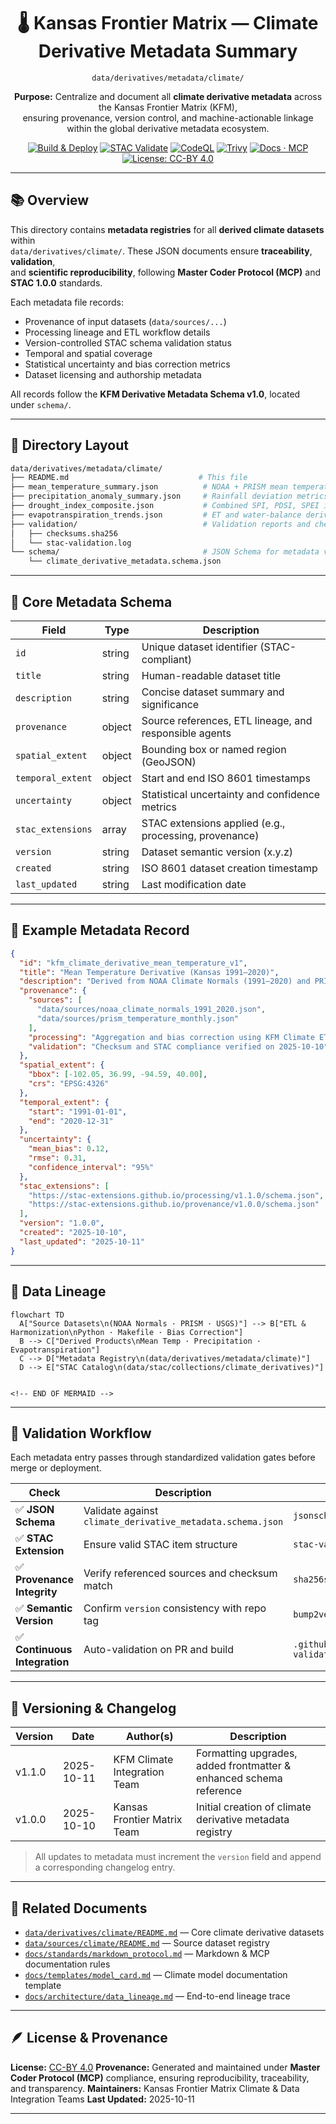 <div align="center">

# 🌡️ Kansas Frontier Matrix — Climate Derivative Metadata Summary  
`data/derivatives/metadata/climate/`

**Purpose:** Centralize and document all **climate derivative metadata** across the Kansas Frontier Matrix (KFM),  
ensuring provenance, version control, and machine-actionable linkage within the global derivative metadata ecosystem.

[![Build & Deploy](https://img.shields.io/github/actions/workflow/status/bartytime4life/Kansas-Frontier-Matrix/site.yml?label=Build%20%26%20Deploy)](../../../../../.github/workflows/site.yml)
[![STAC Validate](https://img.shields.io/badge/STAC-validate-blue)](../../../../../.github/workflows/stac-validate.yml)
[![CodeQL](https://img.shields.io/github/actions/workflow/status/bartytime4life/Kansas-Frontier-Matrix/codeql.yml?label=CodeQL)](../../../../../.github/workflows/codeql.yml)
[![Trivy](https://img.shields.io/badge/Container-Scan-informational)](../../../../../.github/workflows/trivy.yml)
[![Docs · MCP](https://img.shields.io/badge/Docs-MCP-blue)](../../../../../docs/)
[![License: CC-BY 4.0](https://img.shields.io/badge/License-CC--BY%204.0-lightgrey)](../../../../../LICENSE)

</div>

---

## 📚 Overview

This directory contains **metadata registries** for all **derived climate datasets** within  
`data/derivatives/climate/`. These JSON documents ensure **traceability**, **validation**,  
and **scientific reproducibility**, following **Master Coder Protocol (MCP)** and **STAC 1.0.0** standards.

Each metadata file records:
- Provenance of input datasets (`data/sources/...`)
- Processing lineage and ETL workflow details
- Version-controlled STAC schema validation status
- Temporal and spatial coverage
- Statistical uncertainty and bias correction metrics
- Dataset licensing and authorship metadata

All records follow the **KFM Derivative Metadata Schema v1.0**, located under `schema/`.

---

## 🧩 Directory Layout

```bash
data/derivatives/metadata/climate/
├── README.md                             # This file
├── mean_temperature_summary.json          # NOAA + PRISM mean temperature composites
├── precipitation_anomaly_summary.json     # Rainfall deviation metrics
├── drought_index_composite.json           # Combined SPI, PDSI, SPEI indices
├── evapotranspiration_trends.json         # ET and water-balance derived data
├── validation/                            # Validation reports and checksums
│   ├── checksums.sha256
│   └── stac-validation.log
└── schema/                                # JSON Schema for metadata validation
    └── climate_derivative_metadata.schema.json
````

---

## 🧮 Core Metadata Schema

| Field             | Type   | Description                                            |
| ----------------- | ------ | ------------------------------------------------------ |
| `id`              | string | Unique dataset identifier (STAC-compliant)             |
| `title`           | string | Human-readable dataset title                           |
| `description`     | string | Concise dataset summary and significance               |
| `provenance`      | object | Source references, ETL lineage, and responsible agents |
| `spatial_extent`  | object | Bounding box or named region (GeoJSON)                 |
| `temporal_extent` | object | Start and end ISO 8601 timestamps                      |
| `uncertainty`     | object | Statistical uncertainty and confidence metrics         |
| `stac_extensions` | array  | STAC extensions applied (e.g., processing, provenance) |
| `version`         | string | Dataset semantic version (x.y.z)                       |
| `created`         | string | ISO 8601 dataset creation timestamp                    |
| `last_updated`    | string | Last modification date                                 |

---

## 🧠 Example Metadata Record

```json
{
  "id": "kfm_climate_derivative_mean_temperature_v1",
  "title": "Mean Temperature Derivative (Kansas 1991–2020)",
  "description": "Derived from NOAA Climate Normals (1991–2020) and PRISM gridded temperature datasets.",
  "provenance": {
    "sources": [
      "data/sources/noaa_climate_normals_1991_2020.json",
      "data/sources/prism_temperature_monthly.json"
    ],
    "processing": "Aggregation and bias correction using KFM Climate ETL v1.2",
    "validation": "Checksum and STAC compliance verified on 2025-10-10"
  },
  "spatial_extent": {
    "bbox": [-102.05, 36.99, -94.59, 40.00],
    "crs": "EPSG:4326"
  },
  "temporal_extent": {
    "start": "1991-01-01",
    "end": "2020-12-31"
  },
  "uncertainty": {
    "mean_bias": 0.12,
    "rmse": 0.31,
    "confidence_interval": "95%"
  },
  "stac_extensions": [
    "https://stac-extensions.github.io/processing/v1.1.0/schema.json",
    "https://stac-extensions.github.io/provenance/v1.0.0/schema.json"
  ],
  "version": "1.0.0",
  "created": "2025-10-10",
  "last_updated": "2025-10-11"
}
```

---

## 🧭 Data Lineage

```mermaid
flowchart TD
  A["Source Datasets\n(NOAA Normals · PRISM · USGS)"] --> B["ETL & Harmonization\nPython · Makefile · Bias Correction"]
  B --> C["Derived Products\nMean Temp · Precipitation · Evapotranspiration"]
  C --> D["Metadata Registry\n(data/derivatives/metadata/climate)"]
  D --> E["STAC Catalog\n(data/stac/collections/climate_derivatives)"]


<!-- END OF MERMAID -->
```

---

## 🧪 Validation Workflow

Each metadata entry passes through standardized validation gates before merge or deployment.

| Check                        | Description                                                | Tool                                  |
| ---------------------------- | ---------------------------------------------------------- | ------------------------------------- |
| ✅ **JSON Schema**            | Validate against `climate_derivative_metadata.schema.json` | `jsonschema-cli`                      |
| ✅ **STAC Extension**         | Ensure valid STAC item structure                           | `stac-validator`                      |
| ✅ **Provenance Integrity**   | Verify referenced sources and checksum match               | `sha256sum`                           |
| ✅ **Semantic Version**       | Confirm `version` consistency with repo tag                | `bump2version`                        |
| ✅ **Continuous Integration** | Auto-validation on PR and build                            | `.github/workflows/stac-validate.yml` |

---

## 🧾 Versioning & Changelog

| Version | Date       | Author(s)                    | Description                                                        |
| ------- | ---------- | ---------------------------- | ------------------------------------------------------------------ |
| v1.1.0  | 2025-10-11 | KFM Climate Integration Team | Formatting upgrades, added frontmatter & enhanced schema reference |
| v1.0.0  | 2025-10-10 | Kansas Frontier Matrix Team  | Initial creation of climate derivative metadata registry           |

> All updates to metadata must increment the `version` field and append a corresponding changelog entry.

---

## 🧩 Related Documents

* [`data/derivatives/climate/README.md`](../../climate/README.md) — Core climate derivative datasets
* [`data/sources/climate/README.md`](../../../sources/climate/README.md) — Source dataset registry
* [`docs/standards/markdown_protocol.md`](../../../../../docs/standards/markdown_protocol.md) — Markdown & MCP documentation rules
* [`docs/templates/model_card.md`](../../../../../docs/templates/model_card.md) — Climate model documentation template
* [`docs/architecture/data_lineage.md`](../../../../../docs/architecture/data_lineage.md) — End-to-end lineage trace

---

## 🪶 License & Provenance

**License:** [CC-BY 4.0](../../../../../LICENSE)
**Provenance:** Generated and maintained under **Master Coder Protocol (MCP)** compliance, ensuring reproducibility, traceability, and transparency.
**Maintainers:** Kansas Frontier Matrix Climate & Data Integration Teams
**Last Updated:** 2025-10-11

---

```
